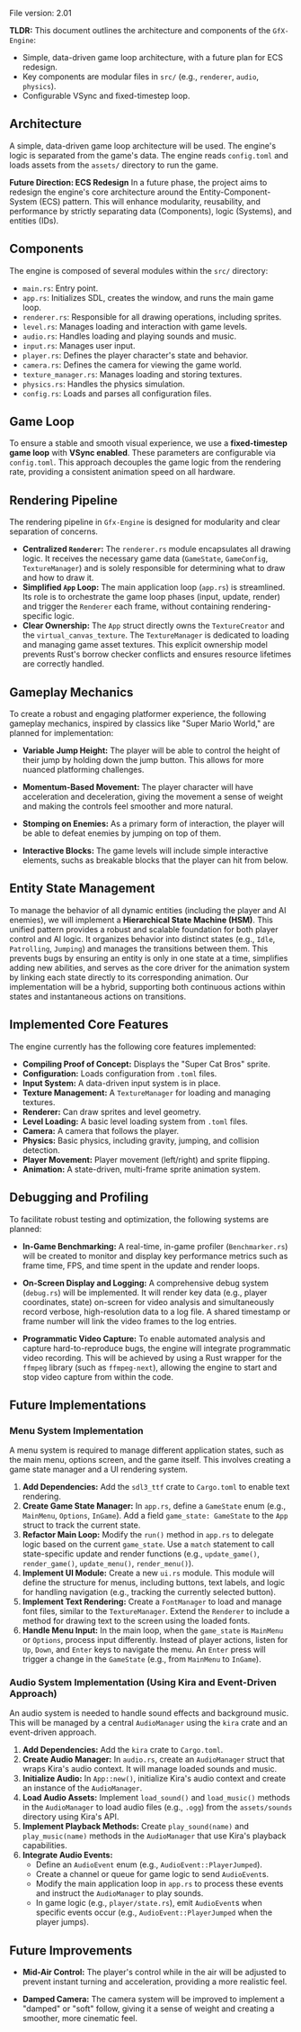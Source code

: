 File version: 2.01

**TLDR:**
This document outlines the architecture and components of the `GfX-Engine`:
*   Simple, data-driven game loop architecture, with a future plan for ECS redesign.
*   Key components are modular files in `src/` (e.g., `renderer`, `audio`, `physics`).
*   Configurable VSync and fixed-timestep loop.

## Architecture

A simple, data-driven game loop architecture will be used. The engine's logic is separated from the game's data. The engine reads `config.toml` and loads assets from the `assets/` directory to run the game.

**Future Direction: ECS Redesign**
In a future phase, the project aims to redesign the engine's core architecture around the Entity-Component-System (ECS) pattern. This will enhance modularity, reusability, and performance by strictly separating data (Components), logic (Systems), and entities (IDs).

## Components

The engine is composed of several modules within the `src/` directory:

-   `main.rs`: Entry point.
-   `app.rs`: Initializes SDL, creates the window, and runs the main game loop.
-   `renderer.rs`: Responsible for all drawing operations, including sprites.
-   `level.rs`: Manages loading and interaction with game levels.
-   `audio.rs`: Handles loading and playing sounds and music.
-   `input.rs`: Manages user input.
-   `player.rs`: Defines the player character's state and behavior.
-   `camera.rs`: Defines the camera for viewing the game world.
-   `texture_manager.rs`: Manages loading and storing textures.
-   `physics.rs`: Handles the physics simulation.
-   `config.rs`: Loads and parses all configuration files.

## Game Loop

To ensure a stable and smooth visual experience, we use a **fixed-timestep game loop** with **VSync enabled**. These parameters are configurable via `config.toml`. This approach decouples the game logic from the rendering rate, providing a consistent animation speed on all hardware.

## Rendering Pipeline

The rendering pipeline in `Gfx-Engine` is designed for modularity and clear separation of concerns.

*   **Centralized `Renderer`:** The `renderer.rs` module encapsulates all drawing logic. It receives the necessary game data (`GameState`, `GameConfig`, `TextureManager`) and is solely responsible for determining what to draw and how to draw it.
*   **Simplified `App` Loop:** The main application loop (`app.rs`) is streamlined. Its role is to orchestrate the game loop phases (input, update, render) and trigger the `Renderer` each frame, without containing rendering-specific logic.
*   **Clear Ownership:** The `App` struct directly owns the `TextureCreator` and the `virtual_canvas_texture`. The `TextureManager` is dedicated to loading and managing game asset textures. This explicit ownership model prevents Rust's borrow checker conflicts and ensures resource lifetimes are correctly handled.

## Gameplay Mechanics

To create a robust and engaging platformer experience, the following gameplay mechanics, inspired by classics like "Super Mario World," are planned for implementation:

*   **Variable Jump Height:** The player will be able to control the height of their jump by holding down the jump button. This allows for more nuanced platforming challenges.

*   **Momentum-Based Movement:** The player character will have acceleration and deceleration, giving the movement a sense of weight and making the controls feel smoother and more natural.

*   **Stomping on Enemies:** As a primary form of interaction, the player will be able to defeat enemies by jumping on top of them.

*   **Interactive Blocks:** The game levels will include simple interactive elements, suchs as breakable blocks that the player can hit from below.

## Entity State Management

To manage the behavior of all dynamic entities (including the player and AI enemies), we will implement a **Hierarchical State Machine (HSM)**. This unified pattern provides a robust and scalable foundation for both player control and AI logic. It organizes behavior into distinct states (e.g., `Idle`, `Patrolling`, `Jumping`) and manages the transitions between them. This prevents bugs by ensuring an entity is only in one state at a time, simplifies adding new abilities, and serves as the core driver for the animation system by linking each state directly to its corresponding animation. Our implementation will be a hybrid, supporting both continuous actions within states and instantaneous actions on transitions.

## Implemented Core Features

The engine currently has the following core features implemented:

*   **Compiling Proof of Concept:** Displays the "Super Cat Bros" sprite.
*   **Configuration:** Loads configuration from `.toml` files.
*   **Input System:** A data-driven input system is in place.
*   **Texture Management:** A `TextureManager` for loading and managing textures.
*   **Renderer:** Can draw sprites and level geometry.
*   **Level Loading:** A basic level loading system from `.toml` files.
*   **Camera:** A camera that follows the player.
*   **Physics:** Basic physics, including gravity, jumping, and collision detection.
*   **Player Movement:** Player movement (left/right) and sprite flipping.
*   **Animation:** A state-driven, multi-frame sprite animation system.

## Debugging and Profiling

To facilitate robust testing and optimization, the following systems are planned:

*   **In-Game Benchmarking:** A real-time, in-game profiler (`Benchmarker.rs`) will be created to monitor and display key performance metrics such as frame time, FPS, and time spent in the update and render loops.

*   **On-Screen Display and Logging:** A comprehensive debug system (`debug.rs`) will be implemented. It will render key data (e.g., player coordinates, state) on-screen for video analysis and simultaneously record verbose, high-resolution data to a log file. A shared timestamp or frame number will link the video frames to the log entries.

*   **Programmatic Video Capture:** To enable automated analysis and capture hard-to-reproduce bugs, the engine will integrate programmatic video recording. This will be achieved by using a Rust wrapper for the `ffmpeg` library (such as `ffmpeg-next`), allowing the engine to start and stop video capture from within the code.

## Future Implementations

### Menu System Implementation

A menu system is required to manage different application states, such as the main menu, options screen, and the game itself. This involves creating a game state manager and a UI rendering system.

1.  **Add Dependencies:** Add the `sdl3_ttf` crate to `Cargo.toml` to enable text rendering.
2.  **Create Game State Manager:** In `app.rs`, define a `GameState` enum (e.g., `MainMenu`, `Options`, `InGame`). Add a field `game_state: GameState` to the `App` struct to track the current state.
3.  **Refactor Main Loop:** Modify the `run()` method in `app.rs` to delegate logic based on the current `game_state`. Use a `match` statement to call state-specific update and render functions (e.g., `update_game()`, `render_game()`, `update_menu()`, `render_menu()`).
4.  **Implement UI Module:** Create a new `ui.rs` module. This module will define the structure for menus, including buttons, text labels, and logic for handling navigation (e.g., tracking the currently selected button).
5.  **Implement Text Rendering:** Create a `FontManager` to load and manage font files, similar to the `TextureManager`. Extend the `Renderer` to include a method for drawing text to the screen using the loaded fonts.
6.  **Handle Menu Input:** In the main loop, when the `game_state` is `MainMenu` or `Options`, process input differently. Instead of player actions, listen for `Up`, `Down`, and `Enter` keys to navigate the menu. An `Enter` press will trigger a change in the `GameState` (e.g., from `MainMenu` to `InGame`).

### Audio System Implementation (Using Kira and Event-Driven Approach)

An audio system is needed to handle sound effects and background music. This will be managed by a central `AudioManager` using the `kira` crate and an event-driven approach.

1.  **Add Dependencies:** Add the `kira` crate to `Cargo.toml`.
2.  **Create Audio Manager:** In `audio.rs`, create an `AudioManager` struct that wraps Kira's audio context. It will manage loaded sounds and music.
3.  **Initialize Audio:** In `App::new()`, initialize Kira's audio context and create an instance of the `AudioManager`.
4.  **Load Audio Assets:** Implement `load_sound()` and `load_music()` methods in the `AudioManager` to load audio files (e.g., `.ogg`) from the `assets/sounds` directory using Kira's API.
5.  **Implement Playback Methods:** Create `play_sound(name)` and `play_music(name)` methods in the `AudioManager` that use Kira's playback capabilities.
6.  **Integrate Audio Events:**
    *   Define an `AudioEvent` enum (e.g., `AudioEvent::PlayerJumped`).
    *   Create a channel or queue for game logic to send `AudioEvent`s.
    *   Modify the main application loop in `app.rs` to process these events and instruct the `AudioManager` to play sounds.
    *   In game logic (e.g., `player/state.rs`), emit `AudioEvent`s when specific events occur (e.g., `AudioEvent::PlayerJumped` when the player jumps).

## Future Improvements

*   **Mid-Air Control:** The player's control while in the air will be adjusted to prevent instant turning and acceleration, providing a more realistic feel.

*   **Damped Camera:** The camera system will be improved to implement a "damped" or "soft" follow, giving it a sense of weight and creating a smoother, more cinematic feel.